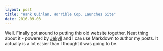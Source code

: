 ```yaml
---
layout: post
title: "Hank Quinlan, Horrible Cop, Launches Site"
date: 2016-09-03
---
```


Well. Finally got around to putting this old website together. Neat thing about it - powered by [Jekyll](http://jekyllrb.com) and I can use Markdown to author my posts. It actually is a lot easier than I thought it was going to be.
